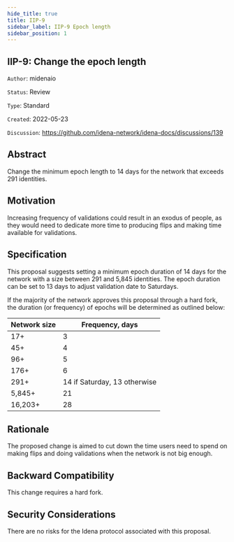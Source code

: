 ```yaml
---
hide_title: true
title: IIP-9
sidebar_label: IIP-9 Epoch length
sidebar_position: 1
---
```


## IIP-9: Change the epoch length

`Author`: midenaio

`Status`: Review

`Type`: Standard

`Created`: 2022-05-23

`Discussion`: https://github.com/idena-network/idena-docs/discussions/139

## Abstract

Change the minimum epoch length to 14 days for the network that exceeds 291 identities.

## Motivation

Increasing frequency of validations could result in an exodus of people, as they would need to dedicate more time to producing flips and making time available for validations.

## Specification

This proposal suggests setting a minimum epoch duration of 14 days for the network with a size between 291 and 5,845 identities. The epoch duration can be set to 13 days to adjust validation date to Saturdays.

If the majority of the network approves this proposal through a hard fork, the duration (or frequency) of epochs will be determined as outlined below:

| Network size | Frequency, days              |
| ------------ | ---------------------------- |
| 17+          | 3                            |
| 45+          | 4                            |
| 96+          | 5                            |
| 176+         | 6                            |
| 291+         | 14 if Saturday, 13 otherwise |
| 5,845+       | 21                           |
| 16,203+      | 28                           |

## Rationale

The proposed change is aimed to cut down the time users need to spend on making flips and doing validations when the network is not big enough.

## Backward Compatibility

This change requires a hard fork.

## Security Considerations

There are no risks for the Idena protocol associated with this proposal.
